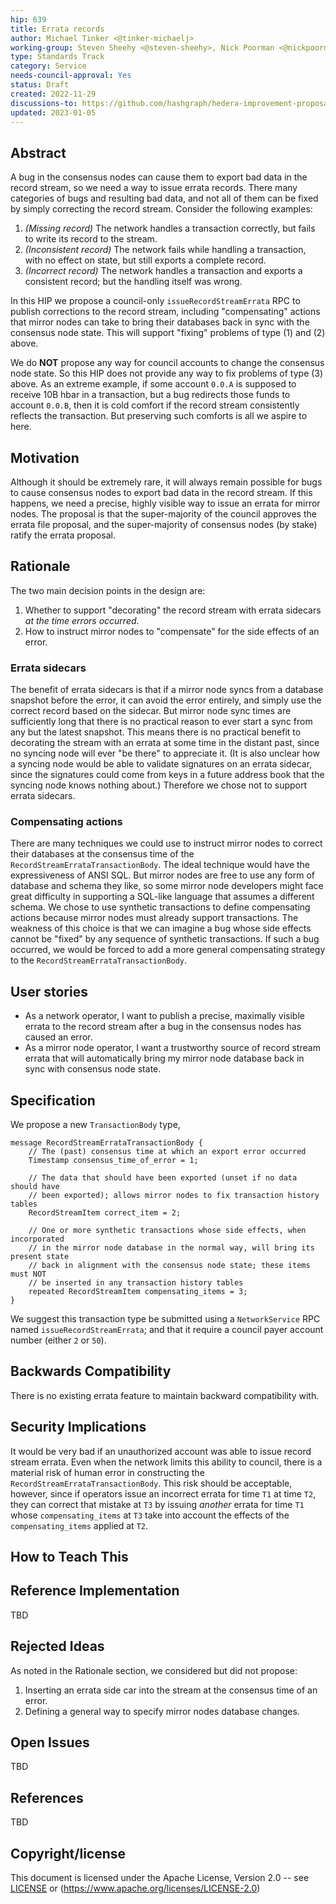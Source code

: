 ```yaml
---
hip: 639
title: Errata records
author: Michael Tinker <@tinker-michaelj>
working-group: Steven Sheehy <@steven-sheehy>, Nick Poorman <@nickpoorman>, Neeharika Sompalli <@Neeharika-Sompalli>, Xin Li <@xin-hedera>
type: Standards Track
category: Service
needs-council-approval: Yes
status: Draft
created: 2022-11-29
discussions-to: https://github.com/hashgraph/hedera-improvement-proposal/discussions/634
updated: 2023-01-05
---
```


## Abstract

A bug in the consensus nodes can cause them to export bad data in the record stream, so we need a way 
to issue errata records. There many categories of bugs and resulting bad data, and not all of them can 
be fixed by simply correcting the record stream. Consider the following examples:
  1. _(Missing record)_ The network handles a transaction correctly, but fails to write its record to 
  the stream.
  2. _(Inconsistent record)_ The network fails while handling a transaction, with no effect on state, 
  but still exports a complete record.
  3. _(Incorrect record)_ The network handles a transaction and exports a consistent record; but the 
  handling itself was wrong.

In this HIP we propose a council-only `issueRecordStreamErrata` RPC to publish corrections to the record stream, 
including "compensating" actions that mirror nodes can take to bring their databases back in sync with the consensus 
node state. This will support "fixing" problems of type (1) and (2) above.

We do **NOT** propose any way for council accounts to change the consensus node state. So this HIP does
not provide any way to fix problems of type (3) above. As an extreme example, if some account `0.0.A` is
supposed to receive 10B hbar in a transaction, but a bug redirects those funds to account `0.0.B`, then it 
is cold comfort if the record stream consistently reflects the transaction. But preserving such comforts 
is all we aspire to here.

## Motivation

Although it should be extremely rare, it will always remain possible for bugs to cause consensus nodes to 
export bad data in the record stream. If this happens, we need a precise, highly visible way to issue an 
errata for mirror nodes. The proposal is that the super-majority of the council approves the errata file 
proposal, and the super-majority of consensus nodes (by stake) ratify the errata proposal.

## Rationale

The two main decision points in the design are:
  1. Whether to support "decorating" the record stream with errata sidecars _at the time errors occurred_.
  2. How to instruct mirror nodes to "compensate" for the side effects of an error.

### Errata sidecars

The benefit of errata sidecars is that if a mirror node syncs from a database snapshot before the error, 
it can avoid the error entirely, and simply use the correct record based on the sidecar. But mirror node 
sync times are sufficiently long that there is no practical reason to ever start a sync from any but the 
latest snapshot.  This means there is no practical benefit to decorating the stream with an errata at some 
time in the distant past, since no syncing node will ever "be there" to appreciate it. (It is also unclear 
how a syncing node would be able to validate signatures on an errata sidecar, since the signatures could 
come from keys in a future address book that the syncing node knows nothing about.) Therefore we chose not 
to support errata sidecars.

### Compensating actions

There are many techniques we could use to instruct mirror nodes to correct their databases at the consensus 
time of the `RecordStreamErrataTransactionBody`. The ideal technique would have the expressiveness of 
ANSI SQL. But mirror nodes are free to use any form of database and schema they like, so some mirror node 
developers might face great difficulty in supporting a SQL-like language that assumes a different schema.
We chose to use synthetic transactions to define compensating actions because mirror nodes must already
support transactions. The weakness of this choice is that we can imagine a bug whose side effects cannot
be "fixed" by any sequence of synthetic transactions. If such a bug occurred, we would be forced to add
a more general compensating strategy to the `RecordStreamErrataTransactionBody`.

## User stories

- As a network operator, I want to publish a precise, maximally visible errata to the record stream after 
a bug in the consensus nodes has caused an error.
- As a mirror node operator, I want a trustworthy source of record stream errata that will automatically
bring my mirror node database back in sync with consensus node state.
  
## Specification

We propose a new `TransactionBody` type,
```
message RecordStreamErrataTransactionBody {
    // The (past) consensus time at which an export error occurred
    Timestamp consensus_time_of_error = 1;

    // The data that should have been exported (unset if no data should have 
    // been exported); allows mirror nodes to fix transaction history tables
    RecordStreamItem correct_item = 2;

    // One or more synthetic transactions whose side effects, when incorporated
    // in the mirror node database in the normal way, will bring its present state
    // back in alignment with the consensus node state; these items must NOT
    // be inserted in any transaction history tables
    repeated RecordStreamItem compensating_items = 3;
}
```

We suggest this transaction type be submitted using a `NetworkService` RPC  named 
`issueRecordStreamErrata`; and that it require a council payer account number (either 
`2` or `50`). 


## Backwards Compatibility

There is no existing errata feature to maintain backward compatibility with.

## Security Implications

It would be very bad  if an unauthorized account was able to issue record stream errata. 
Even when the network limits this ability to council, there is a material risk 
of human error in constructing the `RecordStreamErrataTransactionBody`. This risk should 
be acceptable, however, since if operators issue an incorrect errata for time `T1` at 
time `T2`, they can correct that mistake at `T3` by issuing _another_ errata for time 
`T1` whose `compensating_items` at `T3` take into account the effects of the 
`compensating_items` applied at `T2`.

## How to Teach This


## Reference Implementation

TBD

## Rejected Ideas

As noted in the Rationale section, we considered but did not propose:
  1. Inserting an errata side car into the stream at the consensus time of an error.
  2. Defining a general way to specify mirror nodes database changes.

## Open Issues

TBD

## References

TBD

## Copyright/license

This document is licensed under the Apache License, Version 2.0 -- see [LICENSE](../LICENSE) or (https://www.apache.org/licenses/LICENSE-2.0)
